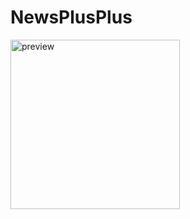 # NewsPlusPlus
<img width="271" alt="preview" src="https://github.com/Parryword/NewsPlusPlus/assets/101982505/84595124-5c24-4ec6-98b1-c3cc9a70b9c5">
